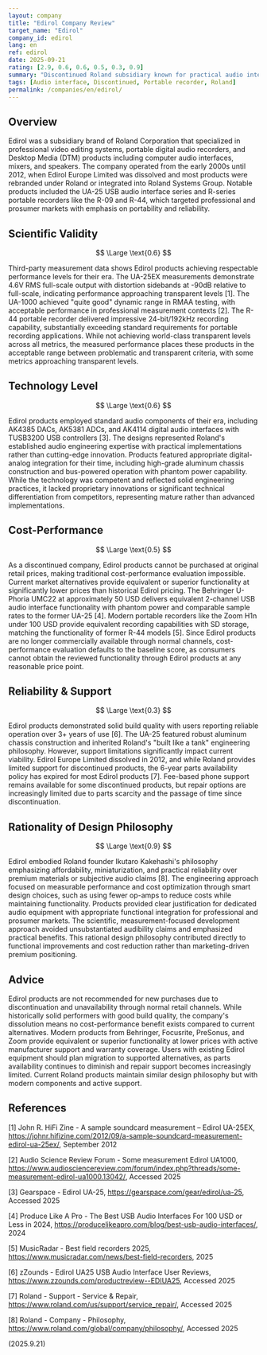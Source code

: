 ```yaml
---
layout: company
title: "Edirol Company Review"
target_name: "Edirol"
company_id: edirol
lang: en
ref: edirol
date: 2025-09-21
rating: [2.9, 0.6, 0.6, 0.5, 0.3, 0.9]
summary: "Discontinued Roland subsidiary known for practical audio interfaces and portable recorders with solid engineering but limited modern relevance"
tags: [Audio interface, Discontinued, Portable recorder, Roland]
permalink: /companies/en/edirol/
---
```

## Overview

Edirol was a subsidiary brand of Roland Corporation that specialized in professional video editing systems, portable digital audio recorders, and Desktop Media (DTM) products including computer audio interfaces, mixers, and speakers. The company operated from the early 2000s until 2012, when Edirol Europe Limited was dissolved and most products were rebranded under Roland or integrated into Roland Systems Group. Notable products included the UA-25 USB audio interface series and R-series portable recorders like the R-09 and R-44, which targeted professional and prosumer markets with emphasis on portability and reliability.

## Scientific Validity

$$ \Large \text{0.6} $$

Third-party measurement data shows Edirol products achieving respectable performance levels for their era. The UA-25EX measurements demonstrate 4.6V RMS full-scale output with distortion sidebands at -90dB relative to full-scale, indicating performance approaching transparent levels [1]. The UA-1000 achieved "quite good" dynamic range in RMAA testing, with acceptable performance in professional measurement contexts [2]. The R-44 portable recorder delivered impressive 24-bit/192kHz recording capability, substantially exceeding standard requirements for portable recording applications. While not achieving world-class transparent levels across all metrics, the measured performance places these products in the acceptable range between problematic and transparent criteria, with some metrics approaching transparent levels.

## Technology Level

$$ \Large \text{0.6} $$

Edirol products employed standard audio components of their era, including AK4385 DACs, AK5381 ADCs, and AK4114 digital audio interfaces with TUSB3200 USB controllers [3]. The designs represented Roland's established audio engineering expertise with practical implementations rather than cutting-edge innovation. Products featured appropriate digital-analog integration for their time, including high-grade aluminum chassis construction and bus-powered operation with phantom power capability. While the technology was competent and reflected solid engineering practices, it lacked proprietary innovations or significant technical differentiation from competitors, representing mature rather than advanced implementations.

## Cost-Performance

$$ \Large \text{0.5} $$

As a discontinued company, Edirol products cannot be purchased at original retail prices, making traditional cost-performance evaluation impossible. Current market alternatives provide equivalent or superior functionality at significantly lower prices than historical Edirol pricing. The Behringer U-Phoria UMC22 at approximately 50 USD delivers equivalent 2-channel USB audio interface functionality with phantom power and comparable sample rates to the former UA-25 [4]. Modern portable recorders like the Zoom H1n under 100 USD provide equivalent recording capabilities with SD storage, matching the functionality of former R-44 models [5]. Since Edirol products are no longer commercially available through normal channels, cost-performance evaluation defaults to the baseline score, as consumers cannot obtain the reviewed functionality through Edirol products at any reasonable price point.

## Reliability & Support

$$ \Large \text{0.3} $$

Edirol products demonstrated solid build quality with users reporting reliable operation over 3+ years of use [6]. The UA-25 featured robust aluminum chassis construction and inherited Roland's "built like a tank" engineering philosophy. However, support limitations significantly impact current viability. Edirol Europe Limited dissolved in 2012, and while Roland provides limited support for discontinued products, the 6-year parts availability policy has expired for most Edirol products [7]. Fee-based phone support remains available for some discontinued products, but repair options are increasingly limited due to parts scarcity and the passage of time since discontinuation.

## Rationality of Design Philosophy

$$ \Large \text{0.9} $$

Edirol embodied Roland founder Ikutaro Kakehashi's philosophy emphasizing affordability, miniaturization, and practical reliability over premium materials or subjective audio claims [8]. The engineering approach focused on measurable performance and cost optimization through smart design choices, such as using fewer op-amps to reduce costs while maintaining functionality. Products provided clear justification for dedicated audio equipment with appropriate functional integration for professional and prosumer markets. The scientific, measurement-focused development approach avoided unsubstantiated audibility claims and emphasized practical benefits. This rational design philosophy contributed directly to functional improvements and cost reduction rather than marketing-driven premium positioning.

## Advice

Edirol products are not recommended for new purchases due to discontinuation and unavailability through normal retail channels. While historically solid performers with good build quality, the company's dissolution means no cost-performance benefit exists compared to current alternatives. Modern products from Behringer, Focusrite, PreSonus, and Zoom provide equivalent or superior functionality at lower prices with active manufacturer support and warranty coverage. Users with existing Edirol equipment should plan migration to supported alternatives, as parts availability continues to diminish and repair support becomes increasingly limited. Current Roland products maintain similar design philosophy but with modern components and active support.

## References

[1] John R. HiFi Zine - A sample soundcard measurement – Edirol UA-25EX, https://johnr.hifizine.com/2012/09/a-sample-soundcard-measurement-edirol-ua-25ex/, September 2012

[2] Audio Science Review Forum - Some measurement Edirol UA1000, https://www.audiosciencereview.com/forum/index.php?threads/some-measurement-edirol-ua1000.13042/, Accessed 2025

[3] Gearspace - Edirol UA-25, https://gearspace.com/gear/edirol/ua-25, Accessed 2025

[4] Produce Like A Pro - The Best USB Audio Interfaces For 100 USD or Less in 2024, https://producelikeapro.com/blog/best-usb-audio-interfaces/, 2024

[5] MusicRadar - Best field recorders 2025, https://www.musicradar.com/news/best-field-recorders, 2025

[6] zZounds - Edirol UA25 USB Audio Interface User Reviews, https://www.zzounds.com/productreview--EDIUA25, Accessed 2025

[7] Roland - Support - Service & Repair, https://www.roland.com/us/support/service_repair/, Accessed 2025

[8] Roland - Company - Philosophy, https://www.roland.com/global/company/philosophy/, Accessed 2025

(2025.9.21)